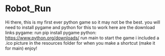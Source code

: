 # Robot_Run
Hi there, this is my first ever python game so it may not be the best.
you will need to install pygame and python for this to work
here are the download links
pygame: run pip install pygame
python: https://www.python.org/downloads/
run main to start the game
i included a .ico picture in the resources folder for when you make a shortcut (make it for main)
enjoy!
